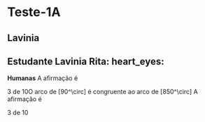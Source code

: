 # Teste-1A
## Lavinia 
## Estudante Lavinia Rita: heart_eyes:
**Humanas**
A afirmação é 



3 de 10O arco de 
\[90^\circ\] é congruente ao arco de 
\[850^\circ\]
A afirmação é 



3 de 10

